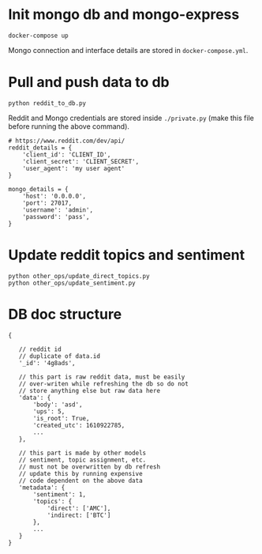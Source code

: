 # Init mongo db and mongo-express
```
docker-compose up
```
Mongo connection and interface details are stored in ```docker-compose.yml```.


# Pull and push data to db

```
python reddit_to_db.py
```

Reddit and Mongo credentials are stored inside ```./private.py``` (make this file before running the above command).

```
# https://www.reddit.com/dev/api/
reddit_details = {
    'client_id': 'CLIENT_ID',
    'client_secret': 'CLIENT_SECRET',
    'user_agent': 'my user agent'
}

mongo_details = {
    'host': '0.0.0.0',
    'port': 27017,
    'username': 'admin',
    'password': 'pass',
}
```

# Update reddit topics and sentiment
```
python other_ops/update_direct_topics.py
python other_ops/update_sentiment.py
```

# DB doc structure

 ```
{

    // reddit id
    // duplicate of data.id
    '_id': '4g8ads',

    // this part is raw reddit data, must be easily
    // over-writen while refreshing the db so do not 
    // store anything else but raw data here
    'data': {
        'body': 'asd',
        'ups': 5,
        'is_root': True,
        'created_utc': 1610922785,
        ...
    },

    // this part is made by other models
    // sentiment, topic assignment, etc.
    // must not be overwritten by db refresh
    // update this by running expensive 
    // code dependent on the above data
    'metadata': {
        'sentiment': 1,
        'topics': {
            'direct': ['AMC'],
            'indirect: ['BTC']
        },
        ...
    }
}
```